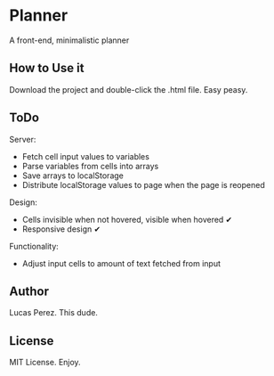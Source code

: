 # Planner
A front-end, minimalistic planner

## How to Use it
Download the project and double-click the .html file. Easy peasy. 

## ToDo

Server:
- Fetch cell input values to variables
- Parse variables from cells into arrays
- Save arrays to localStorage
- Distribute localStorage values to page when the page is reopened

Design:
- Cells invisible when not hovered, visible when hovered ✔
- Responsive design ✔

Functionality:
- Adjust input cells to amount of text fetched from input

##

## Author
Lucas Perez. This dude.

## License
MIT License. Enjoy.


